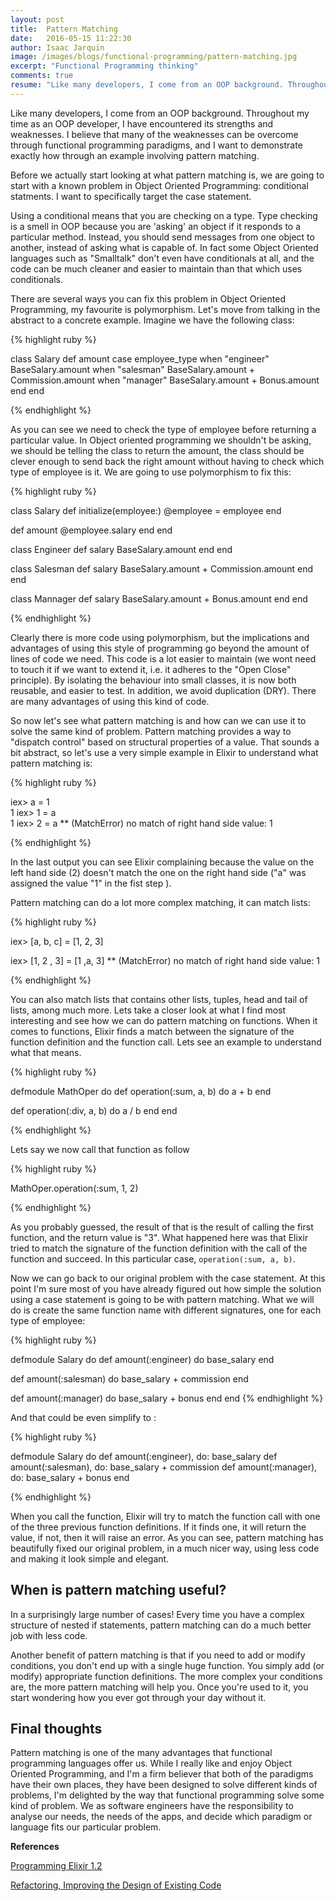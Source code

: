 ```yaml
---
layout: post
title:  Pattern Matching
date:   2016-05-15 11:22:30
author: Isaac Jarquin
image: /images/blogs/functional-programming/pattern-matching.jpg
excerpt: "Functional Programming thinking"
comments: true
resume: "Like many developers, I come from an OOP background. Throughout my time as an OOP developer, I have encountered its strengths and weaknesses. I believe that many of the weaknesses can be overcome through functional programming paradigms, and I want to demonstrate exactly how through an example involving pattern matching ..."
---
```


Like many developers, I come from an OOP background. Throughout my time as an OOP developer, I have encountered its strengths and weaknesses. I believe that many of the weaknesses can be overcome through functional programming paradigms, and I want to demonstrate exactly how through an example involving pattern matching.

Before we actually start looking at what pattern matching is, we are going to start with a known problem in Object Oriented Programming: conditional statments. I want to specifically target the case statement.

Using a conditional means that you are checking on a type. Type checking is a smell in OOP because you are 'asking' an object if it responds to a particular method. Instead, you should send messages from one object to another, instead of asking what is capable of. In fact some Object Oriented languages such as "Smalltalk" don't even have conditionals at all, and the code can be much cleaner and easier to maintain than that which uses conditionals.

There are several ways you can fix this problem in Object Oriented Programming, my favourite is polymorphism. Let's move from talking in the abstract to a concrete example. Imagine we have the following class:

{% highlight ruby %}

class Salary
  def amount
    case employee_type
    when "engineer"
      BaseSalary.amount
    when "salesman"
      BaseSalary.amount + Commission.amount
    when "manager"
      BaseSalary.amount + Bonus.amount
  end 
end

{% endhighlight %}

As you can see we need to check the type of employee before returning a particular value. In Object oriented programming we shouldn't be asking, we should be telling the class to return the amount, the class should be clever enough to send back the right amount without having to check which type of employee is it. We are going to use polymorphism to fix this:

{% highlight ruby %}

class Salary
  def initialize(employee:)
    @employee = employee
  end

  def amount
    @employee.salary
  end
end

class Engineer
  def salary
    BaseSalary.amount
  end
end

class Salesman
  def salary
    BaseSalary.amount + Commission.amount
  end
end

class Mannager
  def salary
    BaseSalary.amount + Bonus.amount
  end
end

{% endhighlight %}

Clearly there is more code using polymorphism, but the implications and advantages of using this style of programming go beyond the amount of lines of code we need. This code is a lot easier to maintain (we wont need to touch it if we want to extend it, i.e. it adheres to the "Open Close" principle). By isolating the behaviour into small classes, it is now both reusable, and easier to test. In addition, we avoid duplication (DRY). There are many advantages of using this kind of code.

So now let's see what pattern matching is and how can we can use it to solve the same kind of problem. Pattern matching provides a way to "dispatch control" based on structural properties of a value. That sounds a bit abstract, so let's use a very simple example in Elixir to understand what pattern matching is:

{% highlight ruby %}

iex> a = 1  
1
iex> 1 = a  
1
iex> 2 = a
**​ (MatchError) no match of right hand side value: 1

{% endhighlight %}

In the last output you can see Elixir complaining because the value on the left hand side (2) doesn't match the one on the right hand side ("a" was assigned the value "1" in the fist step ).

Pattern matching can do a lot more complex matching, it can match lists: 

{% highlight ruby %}

iex> [a, b, c] = [1, 2, 3]

iex> [1, 2 , 3] = [1 ,a, 3]
**​ (MatchError) no match of right hand side value: 1

{% endhighlight %}

You can also match lists that contains other lists, tuples, head and tail of lists, among much more. Lets take a closer look at what I find most interesting and see how we can do pattern matching on functions. When it comes to functions, Elixir finds a match between the signature of the function definition and the function call. Lets see an example to understand what that means.

{% highlight ruby %}

defmodule MathOper do
  def operation(:sum, a, b) do
    a + b
  end

  def operation(:div, a, b) do
    a / b
  end
end

{% endhighlight %}

Lets say we now call that function as follow

{% highlight ruby %}

MathOper.operation(:sum, 1, 2)

{% endhighlight %}

As you probably guessed, the result of that is the result of calling the first function, and the return value is "3". What happened here was that Elixir tried to match the signature of the function definition with the call of the function and succeed. In this particular case, `operation(:sum, a, b)`. 

Now we can go back to our original problem with the case statement. At this point I'm sure most of you have already figured out how simple the solution using a case statement is going to be with pattern matching. What we will do is create the same function name with different signatures, one for each type of employee:

{% highlight ruby %}

defmodule Salary do
  def amount(:engineer) do
    base_salary
  end

  def amount(:salesman) do
    base_salary + commission
  end

  def amount(:manager) do
    base_salary + bonus
  end
end
{% endhighlight %}

And that could be even simplify to :

{% highlight ruby %}

defmodule Salary do
  def amount(:engineer), do: base_salary
  def amount(:salesman), do: base_salary + commission
  def amount(:manager), do: base_salary + bonus
end

{% endhighlight %}

When you call the function, Elixir will try to match the function call with one of the three previous function definitions. If it finds one, it will return the value, if not, then it will raise an error. As you can see, pattern matching has beautifully fixed our original problem, in a much nicer way, using less code and making it look simple and elegant.

## When is pattern matching useful?

In a surprisingly large number of cases! Every time you have a complex structure of nested if statements, pattern matching can do a much better job with less code.

Another benefit of pattern matching is that if you need to add or modify conditions, you don't end up with a single huge function. You simply add (or modify) appropriate function definitions. The more complex your conditions are, the more pattern matching will help you. Once you're used to it, you start wondering how you ever got through your day without it.

## Final thoughts

Pattern matching is one of the many advantages that functional programming languages offer us. While I really like and enjoy Object Oriented Programming, and I'm a firm believer that both of the paradigms have their own places, they have been designed to solve different kinds of problems, I'm delighted by the way that functional programming solve some kind of problem. We as software engineers have the responsibility to analyse our needs, the needs of the apps, and decide which paradigm or language fits our particular problem.

<b>References</b>

[Programming Elixir 1.2](https://pragprog.com/book/elixir12/programming-elixir-1-2)

[Refactoring, Improving the Design of Existing Code](https://books.google.co.uk/books/about/Refactoring.html?id=1MsETFPD3I0C)

